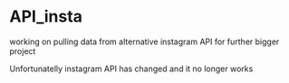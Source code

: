 # API_insta
working on pulling data from alternative instagram API for further bigger project

Unfortunatelly instagram API has changed and it no longer works
